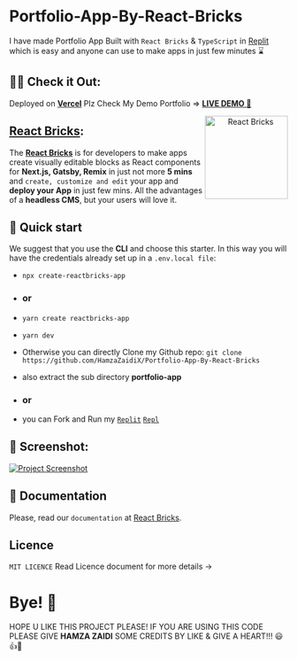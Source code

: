 # Portfolio-App-By-React-Bricks

I have made Portfolio App Built with `React Bricks` & `TypeScript` in [Replit](https://replit.com/@HamzaJaffar/Portfolio-App-By-React-Bricks?v=1) which is easy and anyone can use to make apps in just few minutes ⌛ 

## 🐱‍🏍 Check it Out:

Deployed on [**Vercel**](https://vercel.com/) Plz Check My Demo Portfolio => [**LIVE DEMO 🚀**](https://hamza-zaidi-portfolio-shjz.vercel.app/) 

<a align="center" href="https://portfolio-app-by-react-bricks.hamzajaffar.repl.co/"><img align="right" src="https://reactbricks.com/_next/image?url=%2F_next%2Fstatic%2Fmedia%2Freactbricks_vertical.777e5f1e.svg&w=640&q=75" alt="React Bricks" width="150" height="150" /></a>

## [React Bricks](https://reactbricks.com/):

The [**React Bricks**](https://reactbricks.com/) is for developers to make apps create visually editable blocks as React components for **Next.js, Gatsby, Remix** in just not more **5 mins** and `create, customize and edit` your app and **deploy your App** in just few mins. All the advantages of a **headless CMS**, but your users will love it.

## 🚀 Quick start
We suggest that you use the **CLI** and choose this starter.
In this way you will have the credentials already set up in a `.env.local file`:

- ```npx create-reactbricks-app```
- ### or
- ```yarn create reactbricks-app```
- ```yarn dev```

- Otherwise you can directly Clone my Github repo:
```git clone https://github.com/HamzaZaidiX/Portfolio-App-By-React-Bricks```
- also extract the sub directory **portfolio-app** 
- ### or
- you can Fork and Run my [`Replit`](https://portfolio-app-by-react-bricks.hamzajaffar.repl.co/) [`Repl`](https://replit.com/@HamzaJaffar/Portfolio-App-By-React-Bricks?v=1)

## 📸 Screenshot:

<a href="https://replit.com/@HamzaJaffar/Portfolio-App-By-React-Bricks?v=1"><img src="https://user-images.githubusercontent.com/52501040/179521448-907e0162-1c6d-4c2e-ac20-02ad66dd32f2.png" alt="Project Screenshot" /></a>

## 📖 Documentation
Please, read our `documentation` at [React Bricks](https://docs.reactbricks.com/).

## Licence
`MIT LICENCE` Read Licence document for more details ->

# Bye! 👋

HOPE U LIKE THIS PROJECT PLEASE! IF YOU ARE USING THIS CODE PLEASE GIVE **HAMZA ZAIDI** SOME CREDITS BY LIKE & GIVE A HEART!!! 😃👍💛
